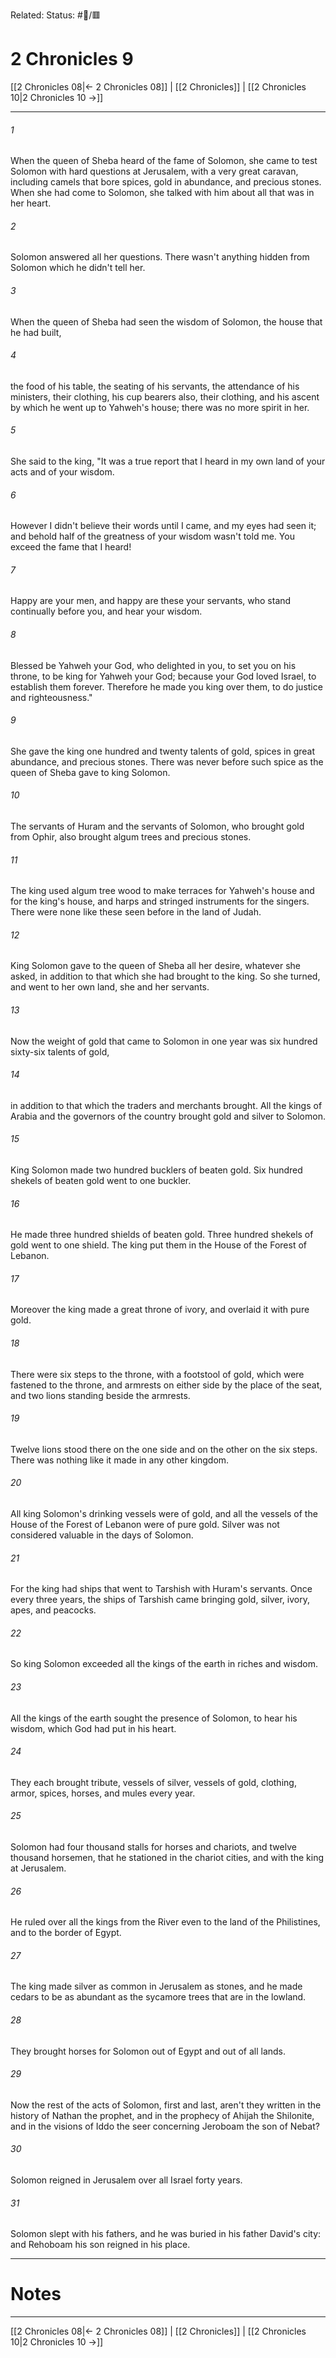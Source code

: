 Related:
Status: #📖/🟥
# 2 Chronicles 9

[[2 Chronicles 08|← 2 Chronicles 08]] | [[2 Chronicles]] | [[2 Chronicles 10|2 Chronicles 10 →]]
***



###### 1 
When the queen of Sheba heard of the fame of Solomon, she came to test Solomon with hard questions at Jerusalem, with a very great caravan, including camels that bore spices, gold in abundance, and precious stones. When she had come to Solomon, she talked with him about all that was in her heart. 

###### 2 
Solomon answered all her questions. There wasn't anything hidden from Solomon which he didn't tell her. 

###### 3 
When the queen of Sheba had seen the wisdom of Solomon, the house that he had built, 

###### 4 
the food of his table, the seating of his servants, the attendance of his ministers, their clothing, his cup bearers also, their clothing, and his ascent by which he went up to Yahweh's house; there was no more spirit in her. 

###### 5 
She said to the king, "It was a true report that I heard in my own land of your acts and of your wisdom. 

###### 6 
However I didn't believe their words until I came, and my eyes had seen it; and behold half of the greatness of your wisdom wasn't told me. You exceed the fame that I heard! 

###### 7 
Happy are your men, and happy are these your servants, who stand continually before you, and hear your wisdom. 

###### 8 
Blessed be Yahweh your God, who delighted in you, to set you on his throne, to be king for Yahweh your God; because your God loved Israel, to establish them forever. Therefore he made you king over them, to do justice and righteousness." 

###### 9 
She gave the king one hundred and twenty talents of gold, spices in great abundance, and precious stones. There was never before such spice as the queen of Sheba gave to king Solomon. 

###### 10 
The servants of Huram and the servants of Solomon, who brought gold from Ophir, also brought algum trees and precious stones. 

###### 11 
The king used algum tree wood to make terraces for Yahweh's house and for the king's house, and harps and stringed instruments for the singers. There were none like these seen before in the land of Judah. 

###### 12 
King Solomon gave to the queen of Sheba all her desire, whatever she asked, in addition to that which she had brought to the king. So she turned, and went to her own land, she and her servants. 

###### 13 
Now the weight of gold that came to Solomon in one year was six hundred sixty-six talents of gold, 

###### 14 
in addition to that which the traders and merchants brought. All the kings of Arabia and the governors of the country brought gold and silver to Solomon. 

###### 15 
King Solomon made two hundred bucklers of beaten gold. Six hundred shekels of beaten gold went to one buckler. 

###### 16 
He made three hundred shields of beaten gold. Three hundred shekels of gold went to one shield. The king put them in the House of the Forest of Lebanon. 

###### 17 
Moreover the king made a great throne of ivory, and overlaid it with pure gold. 

###### 18 
There were six steps to the throne, with a footstool of gold, which were fastened to the throne, and armrests on either side by the place of the seat, and two lions standing beside the armrests. 

###### 19 
Twelve lions stood there on the one side and on the other on the six steps. There was nothing like it made in any other kingdom. 

###### 20 
All king Solomon's drinking vessels were of gold, and all the vessels of the House of the Forest of Lebanon were of pure gold. Silver was not considered valuable in the days of Solomon. 

###### 21 
For the king had ships that went to Tarshish with Huram's servants. Once every three years, the ships of Tarshish came bringing gold, silver, ivory, apes, and peacocks. 

###### 22 
So king Solomon exceeded all the kings of the earth in riches and wisdom. 

###### 23 
All the kings of the earth sought the presence of Solomon, to hear his wisdom, which God had put in his heart. 

###### 24 
They each brought tribute, vessels of silver, vessels of gold, clothing, armor, spices, horses, and mules every year. 

###### 25 
Solomon had four thousand stalls for horses and chariots, and twelve thousand horsemen, that he stationed in the chariot cities, and with the king at Jerusalem. 

###### 26 
He ruled over all the kings from the River even to the land of the Philistines, and to the border of Egypt. 

###### 27 
The king made silver as common in Jerusalem as stones, and he made cedars to be as abundant as the sycamore trees that are in the lowland. 

###### 28 
They brought horses for Solomon out of Egypt and out of all lands. 

###### 29 
Now the rest of the acts of Solomon, first and last, aren't they written in the history of Nathan the prophet, and in the prophecy of Ahijah the Shilonite, and in the visions of Iddo the seer concerning Jeroboam the son of Nebat? 

###### 30 
Solomon reigned in Jerusalem over all Israel forty years. 

###### 31 
Solomon slept with his fathers, and he was buried in his father David's city: and Rehoboam his son reigned in his place.

---
# Notes


***
[[2 Chronicles 08|← 2 Chronicles 08]] | [[2 Chronicles]] | [[2 Chronicles 10|2 Chronicles 10 →]]
